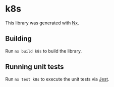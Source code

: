 # k8s

This library was generated with [Nx](https://nx.dev).

## Building

Run `nx build k8s` to build the library.

## Running unit tests

Run `nx test k8s` to execute the unit tests via [Jest](https://jestjs.io).
